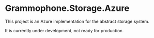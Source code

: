 # Grammophone.Storage.Azure
This project is an Azure implementation for the abstract storage system.

It is currently under development, not ready for production.
